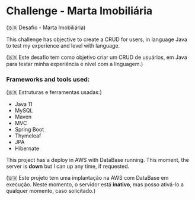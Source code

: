 # Challenge - Marta Imobiliária 
(:brazil: Desafio - Marta Imobiliária)

This challenge has objective to create a CRUD for users, in language Java to test my experience and level with language. 

(:brazil: Este desafio tem como objetivo criar um CRUD de usuários, em Java para testar minha experiência e nível com a linguagem.)

### Frameworks and tools used:

(:brazil: Estruturas e ferramentas usadas:)

* Java 11
* MySQL
* Maven
* MVC
* Spring Boot
* Thymeleaf
* JPA
* Hibernate

This project has a deploy in AWS with DataBase running. This moment, the server is **down** but I can up any time, if requested. 

(:brazil: Este projeto tem uma implantação na AWS com DataBase em execução. Neste momento, o servidor está **inativo**, mas posso ativá-lo a qualquer momento, caso solicitado.)

